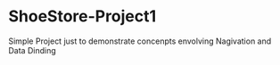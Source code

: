 # ShoeStore-Project1
 Simple Project just to demonstrate concenpts envolving Nagivation and Data Dinding
